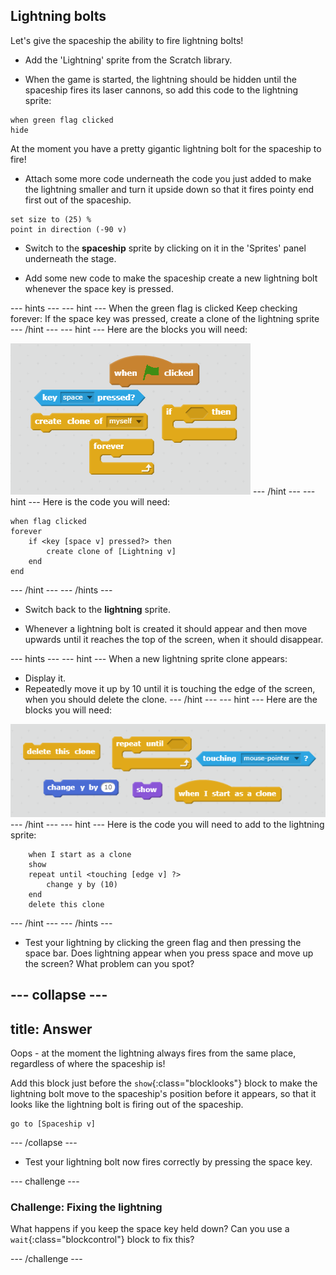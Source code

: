 ## Lightning bolts

Let's give the spaceship the ability to fire lightning bolts!

+ Add the 'Lightning' sprite from the Scratch library.  

+ When the game is started, the lightning should be hidden until the spaceship fires its laser cannons, so add this code to the lightning sprite:

```blocks
when green flag clicked
hide
```

At the moment you have a pretty gigantic lightning bolt for the spaceship to fire!

+ Attach some more code underneath the code you just added to make the lightning smaller and turn it upside down so that it fires pointy end first out of the spaceship.

```blocks
set size to (25) %
point in direction (-90 v)
```

+ Switch to the **spaceship** sprite by clicking on it in the 'Sprites' panel underneath the stage.

+ Add some new code to make the spaceship create a new lightning bolt whenever the space key is pressed.

--- hints ---
--- hint ---
When the green flag is clicked
Keep checking forever:
If the space key was pressed, create a clone of the lightning sprite
--- /hint ---
--- hint ---
Here are the blocks you will need:

![Hint](images/hint-lightning.png)
--- /hint ---
--- hint ---
Here is the code you will need:

```blocks
when flag clicked
forever
	if <key [space v] pressed?> then
		create clone of [Lightning v]
	end
end
```
--- /hint ---
--- /hints ---

+ Switch back to the **lightning** sprite.

+ Whenever a lightning bolt is created it should appear and then move upwards until it reaches the top of the screen, when it should disappear.

--- hints ---
--- hint ---
When a new lightning sprite clone appears:
- Display it.
- Repeatedly move it up by 10 until it is touching the edge of the screen, when you should delete the clone.
--- /hint ---
--- hint ---
Here are the blocks you will need:

![Move lightning](images/move-hint-lightning.png)
--- /hint ---
--- hint ---
Here is the code you will need to add to the lightning sprite:

```blocks
	when I start as a clone
    show
	repeat until <touching [edge v] ?>
		change y by (10)
	end
	delete this clone
```
--- /hint ---
--- /hints ---



+ Test your lightning by clicking the green flag and then pressing the space bar. Does lightning appear when you press space and move up the screen? What problem can you spot?

--- collapse ---
---
title: Answer
---
Oops - at the moment the lightning always fires from the same place, regardless of where the spaceship is!

Add this block just before the `show`{:class="blocklooks"} block to make the lightning bolt move to the spaceship's position before it appears, so that it looks like the lightning bolt is firing out of the spaceship.

```blocks
go to [Spaceship v]
```

--- /collapse ---

+ Test your lightning bolt now fires correctly by pressing the space key.

--- challenge ---
### Challenge: Fixing the lightning
What happens if you keep the space key held down? Can you use a `wait`{:class="blockcontrol"} block to fix this?

--- /challenge ---
